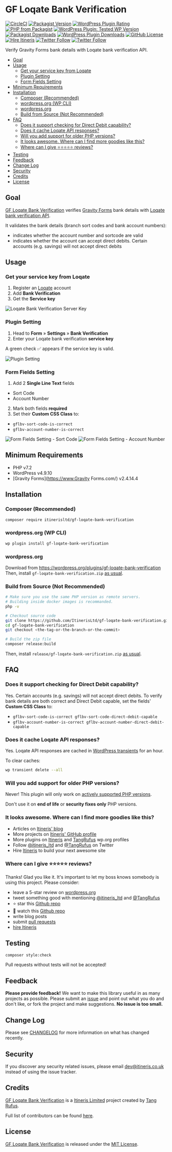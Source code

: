 # GF Loqate Bank Verification

[![CircleCI](https://circleci.com/gh/ItinerisLtd/gf-loqate-bank-verification.svg?style=svg)](https://circleci.com/gh/ItinerisLtd/gf-loqate-bank-verification)
[![Packagist Version](https://img.shields.io/packagist/v/itinerisltd/gf-loqate-bank-verification.svg?label=release&style=flat-square)](https://packagist.org/packages/itinerisltd/gf-loqate-bank-verification)
[![WordPress Plugin Rating](https://img.shields.io/wordpress/plugin/rating/gf-loqate-bank-verification?style=flat-square)](https://wordpress.org/plugins/gf-loqate-bank-verification)
[![PHP from Packagist](https://img.shields.io/packagist/php-v/itinerisltd/gf-loqate-bank-verification.svg?style=flat-square)](https://packagist.org/packages/itinerisltd/gf-loqate-bank-verification)
[![WordPress Plugin: Tested WP Version](https://img.shields.io/wordpress/plugin/tested/gf-loqate-bank-verification?style=flat-square)](https://wordpress.org/plugins/gf-loqate-bank-verification)
[![Packagist Downloads](https://img.shields.io/packagist/dt/itinerisltd/gf-loqate-bank-verification.svg?label=packagist%20downloads&style=flat-square)](https://packagist.org/packages/itinerisltd/gf-loqate-bank-verification/stats)
[![WordPress Plugin Downloads](https://img.shields.io/wordpress/plugin/dt/gf-loqate-bank-verification?label=wp.org%20downloads&style=flat-square)](https://wordpress.org/plugins/gf-loqate-bank-verification/advanced/)
[![GitHub License](https://img.shields.io/github/license/itinerisltd/gf-loqate-bank-verification.svg?style=flat-square)](https://github.com/ItinerisLtd/gf-loqate-bank-verification/blob/master/LICENSE)
[![Hire Itineris](https://img.shields.io/badge/Hire-Itineris-ff69b4.svg?style=flat-square)](https://www.itineris.co.uk/contact/)
[![Twitter Follow](https://img.shields.io/twitter/follow/itineris_ltd?style=flat-square)](https://twitter.com/itineris_ltd)
[![Twitter Follow](https://img.shields.io/twitter/follow/TangRufus?style=flat-square)](https://twitter.com/tangrufus)

Verify Gravity Forms bank details with Loqate bank verification API.

<!-- START doctoc generated TOC please keep comment here to allow auto update -->
<!-- DON'T EDIT THIS SECTION, INSTEAD RE-RUN doctoc TO UPDATE -->


- [Goal](#goal)
- [Usage](#usage)
  - [Get your service key from Loqate](#get-your-service-key-from-loqate)
  - [Plugin Setting](#plugin-setting)
  - [Form Fields Setting](#form-fields-setting)
- [Minimum Requirements](#minimum-requirements)
- [Installation](#installation)
  - [Composer (Recommended)](#composer-recommended)
  - [wordpress.org (WP CLI)](#wordpressorg-wp-cli)
  - [wordpress.org](#wordpressorg)
  - [Build from Source (Not Recommended)](#build-from-source-not-recommended)
- [FAQ](#faq)
  - [Does it support checking for Direct Debit capability?](#does-it-support-checking-for-direct-debit-capability)
  - [Does it cache Loqate API responses?](#does-it-cache-loqate-api-responses)
  - [Will you add support for older PHP versions?](#will-you-add-support-for-older-php-versions)
  - [It looks awesome. Where can I find more goodies like this?](#it-looks-awesome-where-can-i-find-more-goodies-like-this)
  - [Where can I give :star::star::star::star::star: reviews?](#where-can-i-give-starstarstarstarstar-reviews)
- [Testing](#testing)
- [Feedback](#feedback)
- [Change Log](#change-log)
- [Security](#security)
- [Credits](#credits)
- [License](#license)

<!-- END doctoc generated TOC please keep comment here to allow auto update -->

## Goal

[GF Loqate Bank Verification](https://github.com/ItinerisLtd/gf-loqate-bank-verification) verifies [Gravity Forms](https://www.gravityforms.com/) bank details with [Loqate bank verification API](https://www.loqate.com/resources/support/apis/BankAccountValidation/Interactive/Validate/2/).

It validates the bank details (branch sort codes and bank account numbers):
- indicates whether the account number and sortcode are valid
- indicates whether the account can accept direct debits. Certain accounts (e.g. savings) will not accept direct debits

## Usage

### Get your service key from Loqate

1. Register an [Loqate](https://www.loqate.com) account
2. Add **Bank Verification**
3. Get the **Service key**

![Loqate Bank Verification Server Key](./assets/screenshot-1.png)

### Plugin Setting

1. Head to **Form** » **Settings** » **Bank Verification**
2. Enter your Loqate bank verification **service key**

A green check :white_check_mark: appears if the service key is valid.

![Plugin Setting](./assets/screenshot-2.png)

### Form Fields Setting

1. Add 2 **Single Line Text** fields
  - Sort Code
  - Account Number
2. Mark both fields **required**
3. Set their **Custom CSS Class** to:
  - `gflbv-sort-code-is-correct`
  - `gflbv-account-number-is-correct`

![Form Fields Setting - Sort Code](./assets/screenshot-3.png)
![Form Fields Setting - Account Number](./assets/screenshot-4.png)

## Minimum Requirements

- PHP v7.2
- WordPress v4.9.10
- [Gravity Forms](https://www.Gravity Forms.com/) v2.4.14.4

## Installation

### Composer (Recommended)

```bash
composer require itinerisltd/gf-loqate-bank-verification
```

### wordpress.org (WP CLI)

```bash
wp plugin install gf-loqate-bank-verification
```

### wordpress.org

Download from https://wordpress.org/plugins/gf-loqate-bank-verification 
Then, install `gf-loqate-bank-verification.zip` [as usual](https://codex.wordpress.org/Managing_Plugins#Installing_Plugins).

### Build from Source (Not Recommended)

```bash
# Make sure you use the same PHP version as remote servers.
# Building inside docker images is recommanded.
php -v

# Checkout source code
git clone https://github.com/ItinerisLtd/gf-loqate-bank-verification.git
cd gf-loqate-bank-verification
git checkout <the-tag-or-the-branch-or-the-commit>

# Build the zip file
composer release:build
```

Then, install `release/gf-loqate-bank-verification.zip` [as usual](https://codex.wordpress.org/Managing_Plugins#Installing_Plugins).

## FAQ

### Does it support checking for Direct Debit capability?

Yes. Certain accounts (e.g. savings) will not accept direct debits. To verify bank details are both correct and Direct Debit capable, set the fields' **Custom CSS Class** to:
- `gflbv-sort-code-is-correct gflbv-sort-code-direct-debit-capable`
- `gflbv-account-number-is-correct gflbv-account-number-direct-debit-capable`

### Does it cache Loqate API responses?

Yes. Loqate API responses are cached in [WordPress transients](https://codex.wordpress.org/Transients_API) for an hour.

To clear caches:

```bash
wp transient delete --all
```

### Will you add support for older PHP versions?

Never! This plugin will only work on [actively supported PHP versions](https://secure.php.net/supported-versions.php).

Don't use it on **end of life** or **security fixes only** PHP versions.

### It looks awesome. Where can I find more goodies like this?

- Articles on [Itineris' blog](https://www.itineris.co.uk/blog/)
- More projects on [Itineris' GitHub profile](https://github.com/itinerisltd)
- More plugins on [Itineris](https://profiles.wordpress.org/itinerisltd/#content-plugins) and [TangRufus](https://profiles.wordpress.org/tangrufus/#content-plugins) wp.org profiles
- Follow [@itineris_ltd](https://twitter.com/itineris_ltd) and [@TangRufus](https://twitter.com/tangrufus) on Twitter
- Hire [Itineris](https://www.itineris.co.uk/services/) to build your next awesome site

### Where can I give :star::star::star::star::star: reviews?

Thanks! Glad you like it. It's important to let my boss knows somebody is using this project. Please consider:

- leave a 5-star review on [wordpress.org](https://wordpress.org/support/plugin/gf-loqate-bank-verification/reviews/)
- tweet something good with mentioning [@itineris_ltd](https://twitter.com/itineris_ltd) and [@TangRufus](https://twitter.com/tangrufus)
- :star: star this [Github repo](https://github.com/ItinerisLtd/gf-loqate-bank-verification)
- :eyes: watch this [Github repo](https://github.com/ItinerisLtd/gf-loqate-bank-verification)
- write blog posts
- submit [pull requests](https://github.com/ItinerisLtd/gf-loqate-bank-verification)
- [hire Itineris](https://www.itineris.co.uk/services/)

## Testing

```bash
composer style:check
```

Pull requests without tests will not be accepted!

## Feedback

**Please provide feedback!** We want to make this library useful in as many projects as possible.
Please submit an [issue](https://github.com/ItinerisLtd/gf-loqate-bank-verification/issues/new) and point out what you do and don't like, or fork the project and make suggestions.
**No issue is too small.**

## Change Log

Please see [CHANGELOG](./CHANGELOG.md) for more information on what has changed recently.

## Security

If you discover any security related issues, please email [dev@itineris.co.uk](mailto:dev@itineris.co.uk) instead of using the issue tracker.

## Credits

[GF Loqate Bank Verification](https://github.com/ItinerisLtd/gf-loqate-bank-verification) is a [Itineris Limited](https://www.itineris.co.uk/) project created by [Tang Rufus](https://typist.tech).

Full list of contributors can be found [here](https://github.com/ItinerisLtd/gf-loqate-bank-verification/graphs/contributors).

## License

[GF Loqate Bank Verification](https://github.com/ItinerisLtd/gf-loqate-bank-verification) is released under the [MIT License](https://opensource.org/licenses/MIT).
